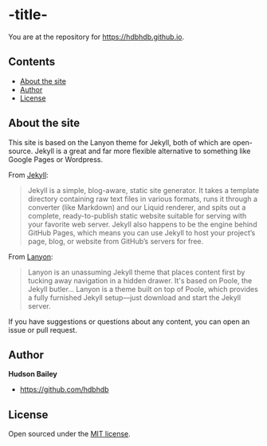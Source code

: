# -title-

You are at the repository for https://hdbhdb.github.io. 

## Contents

- [About the site](#about-the-site)
- [Author](#author)
- [License](#license)


## About the site
This site is based on the Lanyon theme for Jekyll, both of which are open-source. Jekyll is a great and far more flexible alternative to something like Google Pages or Wordpress.

From [Jekyll](https://jekyllrb.com/docs/home/):
  >Jekyll is a simple, blog-aware, static site generator. It takes a template directory containing raw text files in various formats, runs it through a converter (like Markdown) and our Liquid renderer, and spits out a complete, ready-to-publish static website suitable for serving with your favorite web server. Jekyll also happens to be the engine behind GitHub Pages, which means you can use Jekyll to host your project’s page, blog, or website from GitHub’s servers for free.

From [Lanyon](https://github.com/poole/lanyon#lanyon):
  >Lanyon is an unassuming Jekyll theme that places content first by tucking away navigation in a hidden drawer. It's based on Poole, the Jekyll butler... Lanyon is a theme built on top of Poole, which provides a fully furnished Jekyll setup—just download and start the Jekyll server.


If you have suggestions or questions about any content, you can open an issue or pull request.

## Author

**Hudson Bailey**
- <https://github.com/hdbhdb>


## License

Open sourced under the [MIT license](LICENSE.md).
